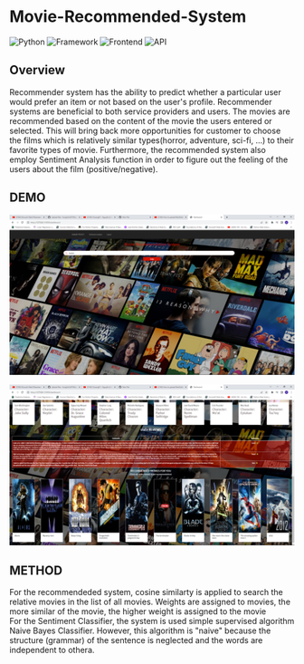 # Movie-Recommended-System
![Python](https://img.shields.io/badge/Python-3.8-blueviolet)
![Framework](https://img.shields.io/badge/Framework-Flask-red)
![Frontend](https://img.shields.io/badge/Frontend-HTML/CSS/JS-green)
![API](https://img.shields.io/badge/API-TMDB-fcba03)
## Overview
Recommender system has the ability to predict whether a particular user would prefer an item or not based on the user's profile. Recommender systems are beneficial to both service providers and users. The movies are recommended based on the content of the movie the users entered or selected. This will bring back more opportunities for customer to choose the films which is relatively similar types(horror, adventure, sci-fi, ...) to their favorite types of movie. Furthermore, the recommended system also employ Sentiment Analysis function in order to figure out the feeling of the users about the film (positive/negative).
## DEMO
![Recommendation App](https://github.com/HungVoCs47/Movie-Recommended-System/blob/master/image/Screenshot%20(1440).png)














![Recommendation App](https://github.com/HungVoCs47/Movie-Recommended-System/blob/master/image/Screenshot%20(1439).png)

## METHOD
For the recommendeded system, cosine similarty is applied to search the relative movies in the list of all movies. Weights are assigned to movies, the more similar of the movie, the higher weight is assigned to the movie\
For the Sentiment Classifier, the system is used simple supervised algorithm Naive Bayes Classifier. However, this algorithm is "naive" because the structure (grammar) of the sentence is neglected and the words are independent to othera.
